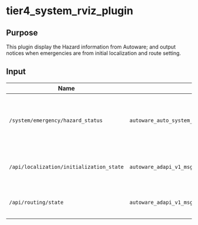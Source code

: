 # tier4_system_rviz_plugin

## Purpose

This plugin display the Hazard information from Autoware; and output notices when emergencies are from initial localization and route setting.

## Input

| Name                                     | Type                                                           | Description                                                   |
| ---------------------------------------- | -------------------------------------------------------------- | ------------------------------------------------------------- |
| `/system/emergency/hazard_status`        | `autoware_auto_system_msgs::msg::HazardStatusStamped`          | The topic represents the emergency information from Autoware  |
| `/api/localization/initialization_state` | `autoware_adapi_v1_msgs::msg::LocalizationInitializationState` | The topic represents the state of localization initialization |
| `/api/routing/state`                     | `autoware_adapi_v1_msgs::msg::RouteState`                      | The topic represents the state of route setup                 |
